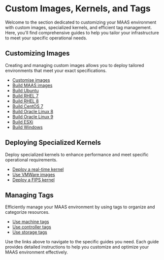 # Custom Images, Kernels, and Tags

Welcome to the section dedicated to customizing your MAAS environment with custom images, specialized kernels, and efficient tag management. Here, you'll find comprehensive guides to help you tailor your infrastructure to meet your specific operational needs.

## Customizing Images

Creating and managing custom images allows you to deploy tailored environments that meet your exact specifications.

- [Customise images](https://maas.io/docs/how-to-customise-images)
- [Build MAAS images](https://maas.io/docs/how-to-build-maas-images)
- [Build Ubuntu](https://maas.io/docs/how-to-build-an-ubuntu-image)
- [Build RHEL 7](https://maas.io/docs/how-to-build-a-rhel-7-image)
- [Build RHEL 8](https://maas.io/docs/how-to-build-a-rhel-8-image)
- [Build CentOS 7](https://maas.io/docs/how-to-build-a-centos-7-image)
- [Build Oracle Linux 8](https://maas.io/docs/how-to-build-an-oracle-linux-8-image)
- [Build Oracle Linux 9](https://maas.io/docs/how-to-build-an-oracle-linux-9-image)
- [Build ESXi](https://maas.io/docs/how-to-build-an-esxi-image)
- [Build Windows](https://maas.io/docs/how-to-build-a-windows-image)

## Deploying Specialized Kernels

Deploy specialized kernels to enhance performance and meet specific operational requirements.

- [Deploy a real-time kernel](https://maas.io/docs/how-to-deploy-a-real-time-kernel)
- [Use VMWare images](https://maas.io/docs/how-to-use-vmware-images)
- [Deploy a FIPS kernel](https://maas.io/docs/how-to-deploy-a-fips-compliant-kernel)

## Managing Tags

Efficiently manage your MAAS environment by using tags to organize and categorize resources.

- [Use machine tags](https://maas.io/docs/how-to-use-machine-tags)
- [Use controller tags](https://maas.io/docs/how-to-use-controller-tags)
- [Use storage tags](https://maas.io/docs/how-to-use-storage-tags)

Use the links above to navigate to the specific guides you need. Each guide provides detailed instructions to help you customize and optimize your MAAS environment effectively.